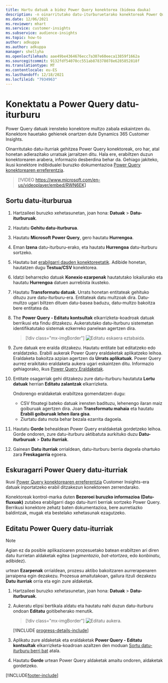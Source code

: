 ```yaml
---
title: Hartu datuak a bidez Power Query konektorea (bideoa dauka)
description: -n oinarritutako datu-iturburuetarako konektoreak Power Query.
ms.date: 12/06/2021
ms.reviewer: mhart
ms.service: customer-insights
ms.subservice: audience-insights
ms.topic: how-to
author: adkuppa
ms.author: adkuppa
manager: shellyha
ms.openlocfilehash: aae49be4364676ecc7a307e60eeca13859f1662a
ms.sourcegitcommit: 9132fdf54070cc551ab878378078e6285852818f
ms.translationtype: MT
ms.contentlocale: eu-ES
ms.lasthandoff: 12/18/2021
ms.locfileid: "7934963"
---
```

# <a name="connect-to-a-power-query-data-source"></a>Konektatu a Power Query datu-iturburu

Power Query datuak irensteko konektore multzo zabala eskaintzen du. Konektore hauetako gehienek onartzen dute Dynamics 365 Customer Insights. 

Oinarritutako datu-iturriak gehitzea Power Query konektoreak, oro har, atal honetan adierazitako urratsak jarraitzen ditu. Hala ere, erabiltzen duzun konektorearen arabera, informazio desberdina behar da. Gehiago jakiteko, ikusi konektore indibidualei buruzko dokumentazioa [Power Query konektorearen erreferentzia](/power-query/connectors/).

> [!VIDEO https://www.microsoft.com/en-us/videoplayer/embed/RWN6EK]

## <a name="create-a-new-data-source"></a>Sortu datu-iturburua

1. Hartzaileei buruzko xehetasunetan, joan hona: **Datuak** > **Datu-iturburuak**.

1. Hautatu **Gehitu datu-iturburua**.

1. Hautatu **Microsoft Power Query**, gero hautatu **Hurrengoa**.

1. Eman **Izena** datu-iturburu-erako, eta hautatu **Hurrengoa** datu-iturburu sortzeko.

1. Hautatu bat [erabilgarri dauden konektoreetatik](#available-power-query-data-sources). Adibide honetan, hautatzen dugu **Testua/CSV** konektorea.

1. Idatzi beharrezko datuak **Konexio ezarpenak** hautatutako lokailurako eta hautatu **Hurrengoa** datuen aurrebista ikusteko.

1. Hautatu **Transformatu datuak**. Urrats honetan entitateak gehituko dituzu zure datu-iturburu-era. Entitateak datu multzoak dira. Datu-multzo ugari biltzen dituen datu-basea baduzu, datu-multzo bakoitza bere entitatea da.

1. The **Power Query - Editatu kontsultak** elkarrizketa-koadroak datuak berrikusi eta findu ditzakezu. Aukeratutako datu-iturburu sistemetan identifikatutako sistemak ezkerreko panelean agertzen dira.

   > [!div class="mx-imgBorder"]
   > ![Editatu eskaera eztabaida.](media/data-manager-configure-edit-queries.png "Editatu eskaera eztabaida")

1. Zure datuak ere eralda ditzakezu. Hautatu entitate bat editatzeko edo eraldatzeko. Erabili aukerak Power Query eraldaketak aplikatzeko leihoa. Eraldaketa bakoitza azpian agertzen da **Urrats aplikatuak**. Power Query aurrez eraikitako eraldaketa aukera ugari eskaintzen ditu. Informazio gehiagorako, ikus [Power Query Eraldaketak](/power-query/power-query-what-is-power-query#transformations).

1. Entitate osagarriak gehi ditzakezu zure datu-iturburu hautatuta **Lortu datuak** herrian **Editatu zalantzak** elkarrizketa.

   Ondorengo eraldaketak erabiltzea gomendatzen dugu:

   - CSV fitxategi bateko datuak irensten badituzu, lehenengo ilaran maiz goiburuak agertzen dira. Joan **Transformatu mahaia** eta hautatu **Erabili goiburuak lehen ilara gisa**.
   - Ziurtatu datu mota behar bezala ezarrita dagoela.

1. Hautatu **Gorde** behealdean Power Query eraldaketak gordetzeko leihoa. Gorde ondoren, zure datu-iturburu aktibatuta aurkituko duzu **Datu-iturburuak** > **Datu iturriak**.

1. Gainean **Datu iturriak** orrialdean, datu-iturburu berria dagoela ohartuko zara **Freskagarria** egoera.

## <a name="available-power-query-data-sources"></a>Eskuragarri Power Query datu-iturriak

Ikusi [Power Query konektorearen erreferentzia](/power-query/connectors/) Customer Insights-era datuak inportatzeko erabil ditzakezun konektoreen zerrendarako. 

Konektoreak kontrol-marka duten **Bezeroei buruzko informazioa (Datu-fluxuak)** zutabea erabilgarri dago datu-iturri berriak sortzeko Power Query. Berrikusi konektore zehatz baten dokumentazioa, bere aurretiazko baldintzak, mugak eta bestelako xehetasunak ezagutzeko.

## <a name="edit-power-query-data-sources"></a>Editatu Power Query datu-iturriak

> [!NOTE]
> Agian ez da posible aplikazioaren prozesuetako batean erabiltzen ari diren datu iturrietan aldaketak egitea (*segmentazio*, *bat-etortzea*, edo *konbinatu*, adibidez). 
>
> urtean **Ezarpenak** orrialdean, prozesu aktibo bakoitzaren aurrerapenaren jarraipena egin dezakezu. Prozesua amaitutakoan, gailura itzuli dezakezu **Datu iturriak** orria eta egin zure aldaketak.

1. Hartzaileei buruzko xehetasunetan, joan hona: **Datuak** > **Datu-iturburuak**.

2. Aukeratu elipsi bertikala aldatu eta hautatu nahi duzun datu-iturburu ondoan **Editatu** goitibeherako menutik.

   > [!div class="mx-imgBorder"]
   > ![Editatu aukera.](media/edit-option-data-sources.png "Editatu aukera")

   [!INCLUDE [progress-details-include](../includes/progress-details-pane.md)]
   
3. Aplikatu zure aldaketak eta eraldaketak **Power Query - Editatu kontsultak** elkarrizketa-koadroan azaltzen den moduan [Sortu datu-iturburu berri bat](#create-a-new-data-source) atala.

4. Hautatu **Gorde** urtean Power Query aldaketak amaitu ondoren, aldaketak gordetzeko.


[!INCLUDE[footer-include](../includes/footer-banner.md)]
